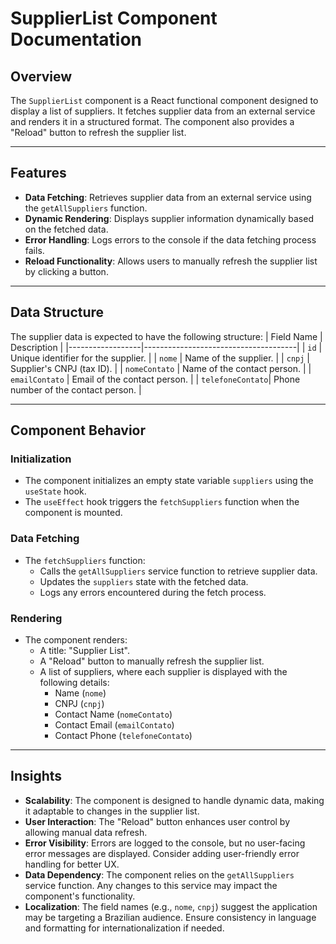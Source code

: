 # SupplierList Component Documentation

## Overview
The `SupplierList` component is a React functional component designed to display a list of suppliers. It fetches supplier data from an external service and renders it in a structured format. The component also provides a "Reload" button to refresh the supplier list.

---

## Features
- **Data Fetching**: Retrieves supplier data from an external service using the `getAllSuppliers` function.
- **Dynamic Rendering**: Displays supplier information dynamically based on the fetched data.
- **Error Handling**: Logs errors to the console if the data fetching process fails.
- **Reload Functionality**: Allows users to manually refresh the supplier list by clicking a button.

---

## Data Structure
The supplier data is expected to have the following structure:
| Field Name       | Description                          |
|------------------|--------------------------------------|
| `id`             | Unique identifier for the supplier. |
| `nome`           | Name of the supplier.               |
| `cnpj`           | Supplier's CNPJ (tax ID).           |
| `nomeContato`    | Name of the contact person.         |
| `emailContato`   | Email of the contact person.        |
| `telefoneContato`| Phone number of the contact person. |

---

## Component Behavior
### Initialization
- The component initializes an empty state variable `suppliers` using the `useState` hook.
- The `useEffect` hook triggers the `fetchSuppliers` function when the component is mounted.

### Data Fetching
- The `fetchSuppliers` function:
  - Calls the `getAllSuppliers` service function to retrieve supplier data.
  - Updates the `suppliers` state with the fetched data.
  - Logs any errors encountered during the fetch process.

### Rendering
- The component renders:
  - A title: "Supplier List".
  - A "Reload" button to manually refresh the supplier list.
  - A list of suppliers, where each supplier is displayed with the following details:
    - Name (`nome`)
    - CNPJ (`cnpj`)
    - Contact Name (`nomeContato`)
    - Contact Email (`emailContato`)
    - Contact Phone (`telefoneContato`)

---

## Insights
- **Scalability**: The component is designed to handle dynamic data, making it adaptable to changes in the supplier list.
- **User Interaction**: The "Reload" button enhances user control by allowing manual data refresh.
- **Error Visibility**: Errors are logged to the console, but no user-facing error messages are displayed. Consider adding user-friendly error handling for better UX.
- **Data Dependency**: The component relies on the `getAllSuppliers` service function. Any changes to this service may impact the component's functionality.
- **Localization**: The field names (e.g., `nome`, `cnpj`) suggest the application may be targeting a Brazilian audience. Ensure consistency in language and formatting for internationalization if needed.
